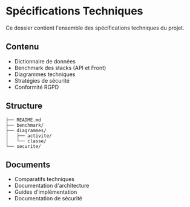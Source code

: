 # Spécifications Techniques

Ce dossier contient l'ensemble des spécifications techniques du projet.

## Contenu
- Dictionnaire de données
- Benchmark des stacks (API et Front)
- Diagrammes techniques
- Stratégies de sécurité
- Conformité RGPD

## Structure
```
├── README.md
├── benchmark/
├── diagrammes/
│   ├── activite/
│   └── classe/
└── securite/
```

## Documents
- Comparatifs techniques
- Documentation d'architecture
- Guides d'implémentation
- Documentation de sécurité 
